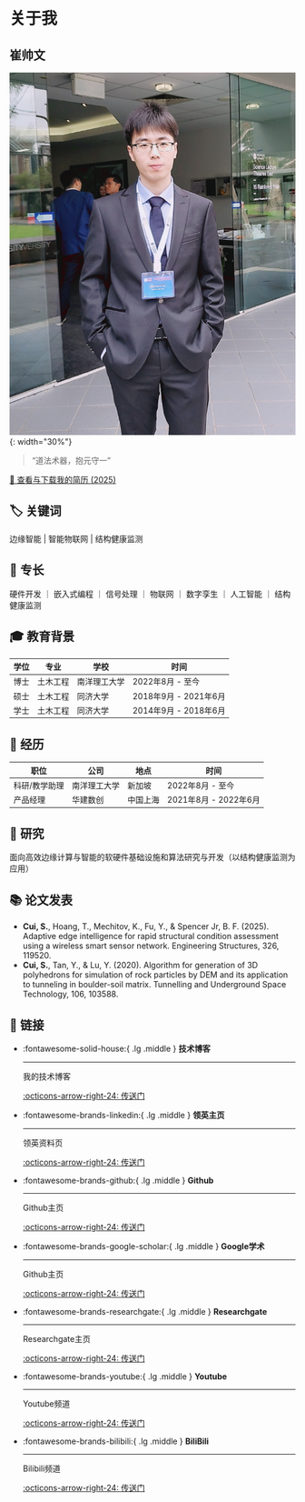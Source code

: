 <!-- ---
comments: false
--- -->
# __关于我__

## __崔帅文__

![CSW](./static/images/csw-photo.jpeg){: width="30%"}

>“道法术器，抱元守一”

<a href="CV_Shuaiwen_CUI_2025.pdf" target="_blank">📜 查看与下载我的简历 (2025)</a>

## 🏷️ __关键词__

边缘智能 | 智能物联网 | 结构健康监测

## 🚀 __专长__

硬件开发 ｜ 嵌入式编程 ｜ 信号处理 ｜ 物联网 ｜ 数字孪生 ｜ 人工智能 ｜ 结构健康监测

## 🎓 __教育背景__

| 学位   | 专业       | 学校               | 时间                  |
|--------|------------|--------------------|--------------------|
| 博士   | 土木工程   | 南洋理工大学        | 2022年8月 - 至今        |
| 硕士   | 土木工程   | 同济大学           | 2018年9月 - 2021年6月   |
| 学士   | 土木工程   | 同济大学           | 2014年9月 - 2018年6月   |

## 🧰 __经历__

| 职位            | 公司                             | 地点              | 时间                  |
|-----------------|----------------------------------|-------------------|------------------------|
| 科研/教学助理    | 南洋理工大学                      | 新加坡             | 2022年8月 - 至今       |
| 产品经理         | 华建数创                          | 中国上海          | 2021年8月 - 2022年6月  |

## 🔬 __研究__

面向高效边缘计算与智能的软硬件基础设施和算法研究与开发（以结构健康监测为应用）

## 📚 __论文发表__

- **Cui, S.**, Hoang, T., Mechitov, K., Fu, Y., & Spencer Jr, B. F. (2025). Adaptive edge intelligence for rapid structural condition assessment using a wireless smart sensor network. Engineering Structures, 326, 119520.
- **Cui, S.**, Tan, Y., & Lu, Y. (2020). Algorithm for generation of 3D polyhedrons for simulation of rock particles by DEM and its application to tunneling in boulder-soil matrix. Tunnelling and Underground Space Technology, 106, 103588.

## 🔗 __链接__

<div class="grid cards" markdown>

-   :fontawesome-solid-house:{ .lg .middle } __技术博客__

    ---

    我的技术博客

    [:octicons-arrow-right-24: <a href="http://www.cuishuaiwen.com:8000" target="_blank"> 传送门 </a>](#)

-   :fontawesome-brands-linkedin:{ .lg .middle } __领英主页__

    ---

    领英资料页

    [:octicons-arrow-right-24: <a href="https://www.linkedin.com/in/shaun-shuaiwen-cui/" target="_blank"> 传送门 </a>](#)

-   :fontawesome-brands-github:{ .lg .middle } __Github__

    ---

    Github主页

    [:octicons-arrow-right-24: <a href="https://github.com/Shuaiwen-Cui" target="_blank"> 传送门 </a>](#)

-   :fontawesome-brands-google-scholar:{ .lg .middle } __Google学术__

    ---

    Github主页

    [:octicons-arrow-right-24: <a href="https://scholar.google.com/citations?user=hFJ2pbQAAAAJ&hl=en" target="_blank"> 传送门 </a>](#)

-   :fontawesome-brands-researchgate:{ .lg .middle } __Researchgate__

    ---

    Researchgate主页

    [:octicons-arrow-right-24: <a href="https://www.researchgate.net/profile/Shuaiwen-Cui" target="_blank"> 传送门 </a>](#)

-   :fontawesome-brands-youtube:{ .lg .middle } __Youtube__

    ---

    Youtube频道

    [:octicons-arrow-right-24: <a href="https://www.youtube.com/channel/UCGNpQ1avIeJVN2tQ2U0zHog" target="_blank"> 传送门 </a>](#)

-   :fontawesome-brands-bilibili:{ .lg .middle } __BiliBili__

    ---

    Bilibili频道

    [:octicons-arrow-right-24: <a href="https://space.bilibili.com/422612631" target="_blank"> 传送门 </a>](#)

</div>
